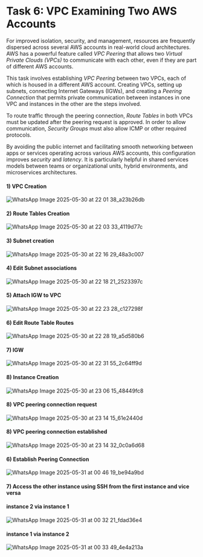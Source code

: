 # Task 6: VPC Examining Two AWS Accounts

For improved isolation, security, and management, resources are frequently dispersed across several AWS accounts in real-world cloud architectures. AWS has a powerful feature called *VPC Peering* that allows two *Virtual Private Clouds (VPCs)* to communicate with each other, even if they are part of different AWS accounts.

This task involves establishing *VPC Peering* between two VPCs, each of which is housed in a different AWS account. Creating VPCs, setting up subnets, connecting Internet Gateways (IGWs), and creating a *Peering Connection* that permits private communication between instances in one VPC and instances in the other are the steps involved.

To route traffic through the peering connection, *Route Tables* in both VPCs must be updated after the peering request is approved. In order to allow communication, *Security Groups* must also allow ICMP or other required protocols.

By avoiding the public internet and facilitating smooth networking between apps or services operating across various AWS accounts, this configuration improves *security* and *latency*. It is particularly helpful in shared services models between teams or organizational units, hybrid environments, and microservices architectures.


#### 1) VPC Creation
![WhatsApp Image 2025-05-30 at 22 01 38_a23b26db](https://github.com/user-attachments/assets/0bcfae52-1059-4b79-bb9a-466835887378)

#### 2) Route Tables Creation
![WhatsApp Image 2025-05-30 at 22 03 33_4119d77c](https://github.com/user-attachments/assets/3af45e1f-ae7f-429b-a6f7-0761807fb563)

#### 3) Subnet creation
![WhatsApp Image 2025-05-30 at 22 16 29_48a3c007](https://github.com/user-attachments/assets/9a5bf170-473d-449c-b6fb-d005a4608a8d)

#### 4) Edit Subnet associations
![WhatsApp Image 2025-05-30 at 22 18 21_2523397c](https://github.com/user-attachments/assets/b87e686a-53e5-47dc-bac7-0910c5098c32)
#### 5) Attach IGW to VPC
![WhatsApp Image 2025-05-30 at 22 23 28_c127298f](https://github.com/user-attachments/assets/a1e091c5-0c42-4239-881d-e0e32d33d8cb)
#### 6) Edit Route Table Routes
![WhatsApp Image 2025-05-30 at 22 28 19_a5d580b6](https://github.com/user-attachments/assets/c4f35412-5841-4924-86ff-56ebda79dba3)
#### 7) IGW
![WhatsApp Image 2025-05-30 at 22 31 55_2c64ff9d](https://github.com/user-attachments/assets/2f3d82a4-506e-47a2-bd71-9b5c766f943f)

#### 8) Instance Creation
![WhatsApp Image 2025-05-30 at 23 06 15_48449fc8](https://github.com/user-attachments/assets/3ff3717b-0822-4543-9fb5-2d24ed628cc4)

#### 8) VPC peering connection request
![WhatsApp Image 2025-05-30 at 23 14 15_61e2440d](https://github.com/user-attachments/assets/a7b2e7bb-edad-4f63-ad51-33e0603d18d5)

#### 8) VPC peering connection established
![WhatsApp Image 2025-05-30 at 23 14 32_0c0a6d68](https://github.com/user-attachments/assets/d335053a-d9dd-4550-98bb-301ab2c662ae)


#### 6) Establish Peering Connection
![WhatsApp Image 2025-05-31 at 00 46 19_be94a9bd](https://github.com/user-attachments/assets/647bfa29-f53b-4df2-8dfd-160835371353)
#### 7) Access the other instance using SSH from the first instance and vice versa
#### instance 2 via instance 1
![WhatsApp Image 2025-05-31 at 00 32 21_fdad36e4](https://github.com/user-attachments/assets/967e4736-32d1-4d15-9f89-acfeceb947f9)
#### instance 1 via instance 2
![WhatsApp Image 2025-05-31 at 00 33 49_4e4a213a](https://github.com/user-attachments/assets/0dc9cee0-2f88-4a79-bb37-d078c1323040)
